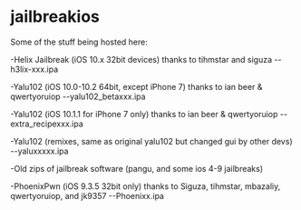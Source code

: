 # jailbreakios
Some of the stuff being hosted here:

-Helix Jailbreak (iOS 10.x 32bit devices) thanks to tihmstar and siguza --h3lix-xxx.ipa


-Yalu102 (iOS 10.0-10.2 64bit, except iPhone 7) thanks to ian beer & qwertyoruiop --yalu102_betaxxx.ipa


-Yalu102 (iOS 10.1.1 for iPhone 7 only) thanks to ian beer & qwertyoruiop --extra_recipexxx.ipa


-Yalu102 (remixes, same as original yalu102 but changed gui by other devs) --yaluxxxxx.ipa


-Old zips of jailbreak software (pangu, and some ios 4-9 jailbreaks)


-PhoenixPwn (iOS 9.3.5 32bit only) thanks to Siguza, tihmstar, mbazaliy, qwertyoruiop, and jk9357 --Phoenixx.ipa
